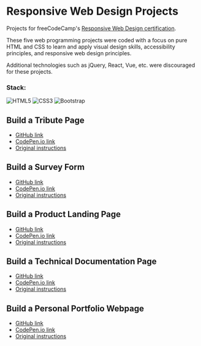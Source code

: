 # Responsive Web Design Projects
Projects for freeCodeCamp's [Responsive Web Design certification](https://www.freecodecamp.org/learn/responsive-web-design/).

These five web programming projects were coded with a focus on pure HTML and CSS to learn and apply visual design skills, accessibility principles, and responsive web design principles.

Additional technologies such as jQuery, React, Vue, etc. were discouraged for these projects.

### Stack:
![HTML5](https://img.shields.io/badge/html5-%23E34F26.svg?style=for-the-badge&logo=html5&logoColor=white)
![CSS3](https://img.shields.io/badge/css3-%231572B6.svg?style=for-the-badge&logo=css3&logoColor=white)
![Bootstrap](https://img.shields.io/badge/bootstrap-%23563D7C.svg?style=for-the-badge&logo=bootstrap&logoColor=white)

## Build a Tribute Page
- [GitHub link](https://github.com/sarahdeecee/fcc-responsive-projects/tree/main/01-tribute-page)
- [CodePen.io link](https://codepen.io/s_dc/pen/XWzoaWr)
- [Original instructions](https://www.freecodecamp.org/learn/responsive-web-design/responsive-web-design-projects/build-a-tribute-page)
## Build a Survey Form
- [GitHub link](https://github.com/sarahdeecee/fcc-responsive-projects/tree/main/02-survey-form)
- [CodePen.io link](https://codepen.io/s_dc/pen/qBVLVYB)
- [Original instructions](https://www.freecodecamp.org/learn/responsive-web-design/responsive-web-design-projects/build-a-survey-form)
## Build a Product Landing Page
- [GitHub link](https://github.com/sarahdeecee/fcc-responsive-projects/tree/main/03-product-landing-page)
- [CodePen.io link](https://codepen.io/s_dc/pen/MWOZOLL)
- [Original instructions](https://www.freecodecamp.org/learn/responsive-web-design/responsive-web-design-projects/build-a-product-landing-page)
## Build a Technical Documentation Page
- [GitHub link](https://github.com/sarahdeecee/fcc-responsive-projects/tree/main/04-technical-doc-page)
- [CodePen.io link](https://codepen.io/s_dc/pen/xxPMgNK)
- [Original instructions](https://www.freecodecamp.org/learn/responsive-web-design/responsive-web-design-projects/build-a-technical-documentation-page)
## Build a Personal Portfolio Webpage
- [GitHub link](https://github.com/sarahdeecee/fcc-responsive-projects/tree/main/05-personal-portfolio)
- [CodePen.io link](https://codepen.io/s_dc/pen/abVXemo)
- [Original instructions](https://www.freecodecamp.org/learn/responsive-web-design/responsive-web-design-projects/build-a-personal-portfolio-webpage)